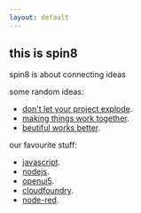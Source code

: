 ```yaml
---
layout: default
---
```


## this is spin8 ##


spin8 is about connecting ideas


some random ideas:

-  [don't let your project explode](./dont_let_your_project_explode.html).
-  [making things work together](./making_things_work_together.html).
-  [beutiful works better](./beautiful_works_better.html).



our favourite stuff:
-  [javascript](./favourite_javascript.html).
-  [nodejs](./favourite_nodejs.html).
-  [openui5](./favourite_openui5.html).
-  [cloudfoundry](./favourite_cloudfoundry.html).
-  [node-red](./favourite_nodered.html).
